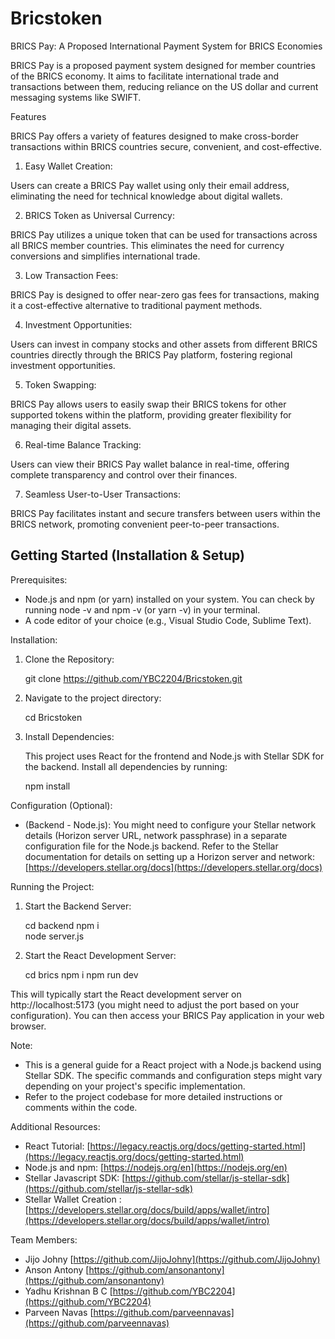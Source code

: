 # Bricstoken
BRICS Pay: A Proposed International Payment System for BRICS Economies

BRICS Pay is a proposed payment system designed for member countries of the BRICS economy. It aims to facilitate international trade and transactions between them, reducing reliance on the US dollar and current messaging systems like SWIFT.

Features

BRICS Pay offers a variety of features designed to make cross-border transactions within BRICS countries secure, convenient, and cost-effective.

1. Easy Wallet Creation:

Users can create a BRICS Pay wallet using only their email address, eliminating the need for technical knowledge about digital wallets.

2. BRICS Token as Universal Currency:

BRICS Pay utilizes a unique token that can be used for transactions across all BRICS member countries. This eliminates the need for currency conversions and simplifies international trade.

3. Low Transaction Fees:

BRICS Pay is designed to offer near-zero gas fees for transactions, making it a cost-effective alternative to traditional payment methods.

4. Investment Opportunities:

Users can invest in company stocks and other assets from different BRICS countries directly through the BRICS Pay platform, fostering regional investment opportunities.

5. Token Swapping:

BRICS Pay allows users to easily swap their BRICS tokens for other supported tokens within the platform, providing greater flexibility for managing their digital assets.

6. Real-time Balance Tracking:

Users can view their BRICS Pay wallet balance in real-time, offering complete transparency and control over their finances.

7. Seamless User-to-User Transactions:

BRICS Pay facilitates instant and secure transfers between users within the BRICS network, promoting convenient peer-to-peer transactions.


## Getting Started (Installation & Setup)

Prerequisites:

* Node.js and npm (or yarn) installed on your system. You can check by running node -v and npm -v (or yarn -v) in your terminal.
* A code editor of your choice (e.g., Visual Studio Code, Sublime Text).

Installation:

1. Clone the Repository:

      git clone https://github.com/YBC2204/Bricstoken.git
   

2. Navigate to the project directory:

      cd Bricstoken
   

3. Install Dependencies:

   This project uses React for the frontend and Node.js with Stellar SDK for the backend. Install all dependencies by running:

      npm install
   

Configuration (Optional):

*  (Backend - Node.js): You might need to configure your Stellar network details (Horizon server URL, network passphrase) in a separate configuration file for the Node.js backend. Refer to the Stellar documentation for details on setting up a Horizon server and network: [https://developers.stellar.org/docs](https://developers.stellar.org/docs)

Running the Project:

1. Start the Backend Server:

   cd backend
   npm i  
   node server.js
   

2. Start the React Development Server:
      
      cd brics
      npm i
      npm run dev
   

This will typically start the React development server on http://localhost:5173 (you might need to adjust the port based on your configuration). You can then access your BRICS Pay application in your web browser.

Note:

* This is a general guide for a React project with a Node.js backend using Stellar SDK. The specific commands and configuration steps might vary depending on your project's specific implementation.
* Refer to the project codebase for more detailed instructions or comments within the code.

Additional Resources:

* React Tutorial: [https://legacy.reactjs.org/docs/getting-started.html](https://legacy.reactjs.org/docs/getting-started.html)
* Node.js and npm: [https://nodejs.org/en](https://nodejs.org/en)
* Stellar Javascript SDK: [https://github.com/stellar/js-stellar-sdk](https://github.com/stellar/js-stellar-sdk)
* Stellar Wallet Creation :[https://developers.stellar.org/docs/build/apps/wallet/intro](https://developers.stellar.org/docs/build/apps/wallet/intro)



Team Members:

* Jijo Johny [https://github.com/JijoJohny](https://github.com/JijoJohny)
* Anson Antony [https://github.com/ansonantony](https://github.com/ansonantony)
* Yadhu Krishnan B C [https://github.com/YBC2204](https://github.com/YBC2204)
* Parveen Navas [https://github.com/parveennavas](https://github.com/parveennavas)
